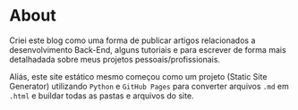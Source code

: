# About

Criei este blog como uma forma de publicar artigos relacionados a desenvolvimento Back-End, alguns tutoriais e para escrever de forma mais detalhadada sobre meus projetos pessoais/profissionais.

Aliás, este site estático mesmo começou como um projeto (Static Site Generator) utilizando `Python` e `GitHub Pages` para converter arquivos `.md` em `.html` e buildar todas as pastas e arquivos do site.